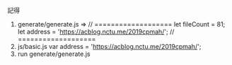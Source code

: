 記得
1. generate/generate.js => 
// ===================
let fileCount = 81;
let address = 'https://acblog.nctu.me/2019cpmah/';
// ===================
2. js/basic.js
var address = 'https://acblog.nctu.me/2019cpmah/';
3. run generate/generate.js